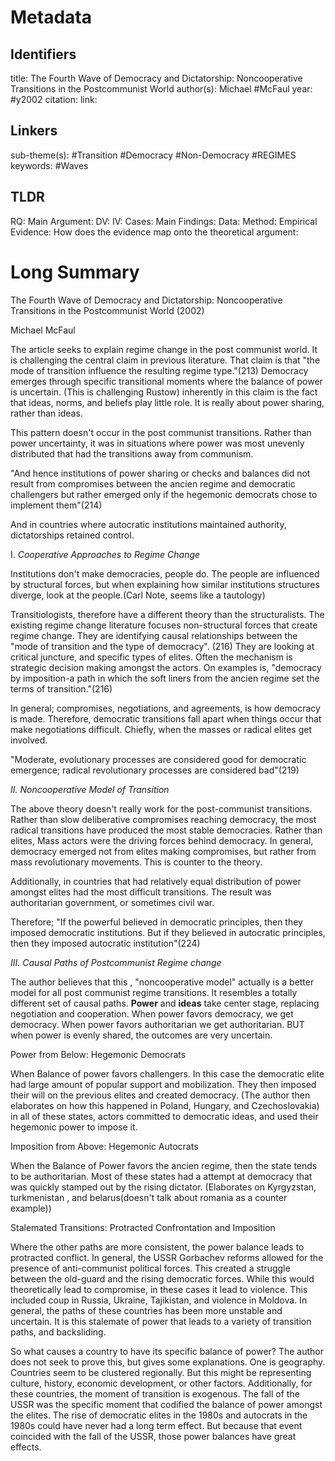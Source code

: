 # Metadata
## Identifiers
title: The Fourth Wave of Democracy and Dictatorship: Noncooperative Transitions in the Postcommunist World
author(s): Michael #McFaul
year: #y2002 
citation:
link:

## Linkers

sub-theme(s): #Transition #Democracy #Non-Democracy #REGIMES 
keywords: #Waves 

## TLDR

RQ:
Main Argument:
DV:
IV:
Cases:
Main Findings:
Data:
Method:
Empirical Evidence: 
How does the evidence map onto the theoretical argument: 

# Long Summary

The Fourth Wave of Democracy and Dictatorship: Noncooperative
Transitions in the Postcommunist World (2002)

Michael McFaul

The article seeks to explain regime change in the post communist world.
It is challenging the central claim in previous literature. That claim
is that "the mode of transition influence the resulting regime
type."(213) Democracy emerges through specific transitional moments
where the balance of power is uncertain. (This is challenging Rustow)
inherently in this claim is the fact that ideas, norms, and beliefs play
little role. It is really about power sharing, rather than ideas.

This pattern doesn't occur in the post communist transitions. Rather
than power uncertainty, it was in situations where power was most
unevenly distributed that had the transitions away from communism.

"And hence institutions of power sharing or checks and balances did not
result from compromises between the ancien regime and democratic
challengers but rather emerged only if the hegemonic democrats chose to
implement them"(214)

And in countries where autocratic institutions maintained authority,
dictatorships retained control.

I.  *Cooperative Approaches to Regime Change*

Institutions don't make democracies, people do. The people are
influenced by structural forces, but when explaining how similar
institutions structures diverge, look at the people.(Carl Note, seems
like a tautology)

Transitiologists, therefore have a different theory than the
structuralists. The existing regime change literature focuses
non-structural forces that create regime change. They are identifying
causal relationships between the "mode of transition and the type of
democracy". (216) They are looking at critical juncture, and specific
types of elites. Often the mechanism is strategic decision making
amongst the actors. On examples is, "democracy by imposition-a path in
which the soft liners from the ancien regime set the terms of
transition."(216)

In general; compromises, negotiations, and agreements, is how democracy
is made. Therefore, democratic transitions fall apart when things occur
that make negotiations difficult. Chiefly, when the masses or radical
elites get involved.

"Moderate, evolutionary processes are considered good for democratic
emergence; radical revolutionary processes are considered bad"(219)

*II. Noncooperative Model of Transition*

The above theory doesn't really work for the post-communist transitions.
Rather than slow deliberative compromises reaching democracy, the most
radical transitions have produced the most stable democracies. Rather
than elites, Mass actors were the driving forces behind democracy. In
general, democracy emerged not from elites making compromises, but
rather from mass revolutionary movements. This is counter to the theory.

Additionally, in countries that had relatively equal distribution of
power amongst elites had the most difficult transitions. The result was
authoritarian government, or sometimes civil war.

Therefore; "If the powerful believed in democratic principles, then they
imposed democratic institutions. But if they believed in autocratic
principles, then they imposed autocratic institution"(224)

*III. Causal Paths of Postcommunist Regime change*

The author believes that this , "noncooperative model" actually is a
better model for all post communist regime transitions. It resembles a
totally different set of causal paths. **Power** and **ideas** take
center stage, replacing negotiation and cooperation. When power favors
democracy, we get democracy. When power favors authoritarian we get
authoritarian. BUT when power is evenly shared, the outcomes are very
uncertain.

Power from Below: Hegemonic Democrats

When Balance of power favors challengers. In this case the democratic
elite had large amount of popular support and mobilization. They then
imposed their will on the previous elites and created democracy. (The
author then elaborates on how this happened in Poland, Hungary, and
Czechoslovakia) in all of these states, actors committed to democratic
ideas, and used their hegemonic power to impose it.

Imposition from Above: Hegemonic Autocrats

When the Balance of Power favors the ancien regime, then the state tends
to be authoritarian. Most of these states had a attempt at democracy
that was quickly stamped out by the rising dictator. (Elaborates on
Kyrgyzstan, turkmenistan , and belarus(doesn't talk about romania as a
counter example))

Stalemated Transitions: Protracted Confrontation and Imposition

Where the other paths are more consistent, the power balance leads to
protracted conflict. In general, the USSR Gorbachev reforms allowed for
the presence of anti-communist political forces. This created a struggle
between the old-guard and the rising democratic forces. While this would
theoretically lead to compromise, in these cases it lead to violence.
This included coup in Russia, Ukraine, Tajikistan, and violence in
Moldova. In general, the paths of these countries has been more unstable
and uncertain. It is this stalemate of power that leads to a variety of
transition paths, and backsliding.

So what causes a country to have its specific balance of power? The
author does not seek to prove this, but gives some explanations. One is
geography. Countries seem to be clustered regionally. But this might be
representing culture, history, economic development, or other factors.
Additionally, for these countries, the moment of transition is
exogenous. The fall of the USSR was the specific moment that codified
the balance of power amongst the elites. The rise of democratic elites
in the 1980s and autocrats in the 1980s could have never had a long term
effect. But because that event coincided with the fall of the USSR,
those power balances have great effects.
